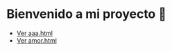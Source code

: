<!DOCTYPE html>
<html lang="es">
<head>
  <meta charset="UTF-8">
  <title>Mi proyecto Love</title>
</head>
<body>
  <h1>Bienvenido a mi proyecto 💖</h1>
  <ul>
    <li><a href="aaa.html">Ver aaa.html</a></li>
    <li><a href="amor.html">Ver amor.html</a></li>
  </ul>
</body>
</html>
